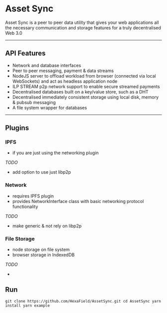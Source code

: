 # Asset Sync

Asset Sync is a peer to peer data utility that gives your web applications all the necessary communication and storage features for a truly decentralised Web 3.0

---

## API Features

- Network and database interfaces
- Peer to peer messaging, payment & data streams
- NodeJS server to offload workload from browser (connected via local WebSockets) and act as headless application node
- ILP STREAM p2p network support to enable secure streamed payments
- Decentralised databases built on a key/value store, such as a DHT
- Decentralised immediately consistent storage using local disk, memory & pubsub messaging
- A file system wrapper for databases

---

## Plugins

### IPFS

- if you are just using the networking plugin

*TODO*

- add option to use just libp2p

### Network

- requires IPFS plugin
- provides NetworkInterface class with basic networking protocol functionality

*TODO*

- make generic & not rely on libp2p

### File Storage

- node storage on file system
- browser storage in IndexedDB

*TODO*

- 

## Run

``
git clone https://github.com/HexaField/AssetSync.git
cd AssetSync
yarn install
yarn example
``